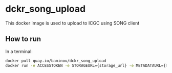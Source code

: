 # dckr_song_upload
This docker image is used to upload to ICGC using SONG client

## How to run
In a terminal:
```bash
docker pull quay.io/baminou/dckr_song_upload
docker run -e ACCESSTOKEN -e STORAGEURL={storage_url} -e METADATAURL={metadata_url} -v $(pwd):/app quay.io/baminou/dckr_song_upload upload -p /app/payload.json -s {STUDY_ID} -u {SONG_HOST} -o /app/manifest.txt -j /app/manifest.json
```
